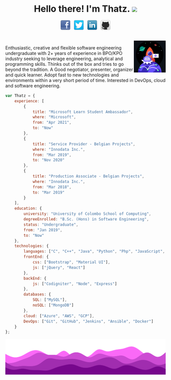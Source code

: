 <h1 align="center">Hello there! I'm Thatz. <img src="https://raw.githubusercontent.com/MartinHeinz/MartinHeinz/master/wave.gif" width="30px"></h1>
<p align='center'>
<a href="https://www.facebook.com/danu.thathsarana.de"><img height="30" src="facebook-32x32.png"></a>&nbsp;&nbsp;
<a href="https://twitter.com/FfutryD"><img height="30" src="twitter-32x32.png"></a>&nbsp;&nbsp;
<a href="https://www.linkedin.com/in/thathsaranaweerakoon"><img height="30" src="linkedin-32x32.png"></a>&nbsp;&nbsp;
<a href="https://github.com/thatz98"><img height="30" src="github-32x32.png"></a>
</p>
<br>
<img src="animation_500_kpc1f5r2.gif" height="100" align="right">


<p align='left'>
Enthusiastic, creative and flexible software engineering undergraduate with 2+ years of experience in BPO/KPO industry seeking to leverage engineering, analytical and programming skills. Thinks out of the box and tries to go beyond the tradition. A Good negotiator, presenter, organizer and quick learner. Adopt fast to new technologies and environments within a very short period of time. Interested in DevOps, cloud and software engineering.
</p>

```javascript
var Thatz = {
    experience: [
        {
            title: "Microsoft Learn Student Ambassador",
            where: "Microsoft",
            from: "Apr 2021",
            to: "Now"
        },
        {
            title: "Service Provider - Belgian Projects",
            where: "Innodata Inc.",
            from: "Mar 2019",
            to: "Nov 2020"
        },
        {
            title: "Production Associate - Belgian Projects",
            where: "Innodata Inc.",
            from: "Mar 2018",
            to: "Mar 2019"
        }
    ],
    education: {
        university: "University of Colombo School of Computing",
        degreeEnrolled: "B.Sc. (Hons) in Software Engineering",
        status: "Undergraduate",
        from: "Jan 2019",
        to: "Now"
    },
    technologies: {
        languages: ["C", "C++", "Java", "Python", "Php", "JavaScript", "Scala", "R"],
        frontEnd: {
            css: ["Bootstrap", "Material UI"],
            js: ["jQuery", "React"]
        },
        backEnd: {
            js: ["Codigniter", "Node", "Express"]
        },
        databases: {
            SQL: ["MySQL"],
            noSQL: ["MongoDB"]
        },
        cloud: ["Azure", "AWS", "GCP"],
        DevOps: ["Git", "GitHub", "Jenkins", "Ansible", "Docker"]
    }
};
```

<img src="waves hikk.svg">
<!--
**thatz98/thatz98** is a ✨ _special_ ✨ repository because its `README.md` (this file) appears on your GitHub profile.

Here are some ideas to get you started:

- 🔭 I’m currently working on ...
- 🌱 I’m currently learning ...
- 👯 I’m looking to collaborate on ...
- 🤔 I’m looking for help with ...
- 💬 Ask me about ...
- 📫 How to reach me: ...
- 😄 Pronouns: ...
- ⚡ Fun fact: ...
-->
